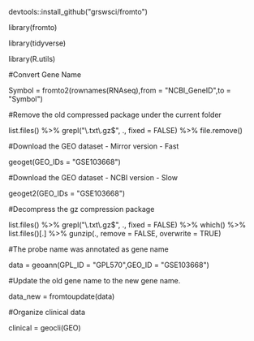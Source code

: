 devtools::install_github("grswsci/fromto")

library(fromto)

library(tidyverse)

library(R.utils)



#Convert Gene Name

Symbol = fromto2(rownames(RNAseq),from = "NCBI_GeneID",to = "Symbol")<br>



#Remove the old compressed package under the current folder

list.files() %>% grepl("\\.txt\\.gz$", ., fixed = FALSE) %>% file.remove()<br>



#Download the GEO dataset - Mirror version - Fast

geoget(GEO_IDs = "GSE103668")<br>




#Download the GEO dataset - NCBI version - Slow

geoget2(GEO_IDs = "GSE103668")<br>



#Decompress the gz compression package

list.files() %>% grepl("\\.txt\\.gz$", ., fixed = FALSE) %>%  which() %>%  list.files()[.] %>% gunzip(., remove = FALSE, overwrite = TRUE)<br>



#The probe name was annotated as gene name

data = geoann(GPL_ID = "GPL570",GEO_ID = "GSE103668")<br>



#Update the old gene name to the new gene name.

data_new = fromtoupdate(data)<br>



#Organize clinical data

clinical = geocli(GEO)<br>




